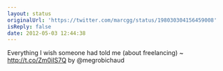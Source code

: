 ```yaml
---
layout: status
originalUrl: 'https://twitter.com/marcgg/status/198030304156459008'
isReply: false
date: 2012-05-03 12:44:38
---
```


Everything I wish someone had told me (about freelancing) ~ http://t.co/Zm0iIS7Q by @megrobichaud

